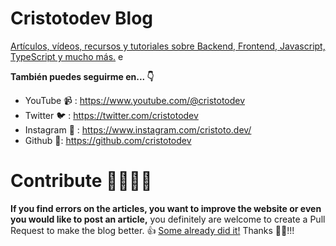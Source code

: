 # Cristotodev Blog

[Artículos, vídeos, recursos y tutoriales sobre Backend, Frontend, Javascript, TypeScript y mucho más.](https://cristoto.dev/)
e

**También puedes seguirme en... 👇**

* YouTube 📹 : https://www.youtube.com/@cristotodev
* Twitter 🐦 : https://twitter.com/cristotodev
* Instagram 📸 : https://www.instagram.com/cristoto.dev/
* Github 🐙: https://github.com/cristotodev

# Contribute 🙋‍♂️🙋‍♀️

**If you find errors on the articles, you want to improve the website or even you would like to post an article,** you definitely are welcome to create a Pull Request to make the blog better. 👍 [Some already did it!](https://github.com/cristotodev/graphs/contributors) Thanks 🙇‍♂️!!!